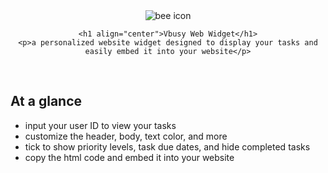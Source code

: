 <div align="center">
    <img src="" alt="bee icon" />

    <h1 align="center">Vbusy Web Widget</h1>
    <p>a personalized website widget designed to display your tasks and easily embed it into your website</p>
</div>

&nbsp;

## At a glance

- input your user ID to view your tasks
- customize the header, body, text color, and more
- tick to show priority levels, task due dates, and hide completed tasks
- copy the html code and embed it into your website